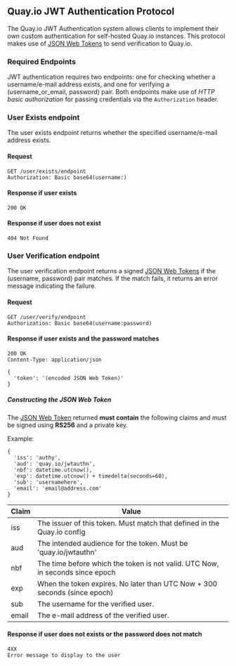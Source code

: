 ## Quay.io JWT Authentication Protocol

The Quay.io JWT Authentication system allows clients to implement their own custom authentication for self-hosted Quay.io instances. This protocol makes use of [JSON Web Tokens](http://jwt.io) to send verification to Quay.io.

### Required Endpoints

JWT authentication requires two endpoints: one for checking whether a username/e-mail address exists, and one for verifying a (username_or_email, password) pair. Both endpoints make use of *HTTP basic authorization* for passing credentials via the `Authorization` header.

### User Exists endpoint

The user exists endpoint returns whether the specified username/e-mail address exists.

#### Request

```
GET /user/exists/endpoint
Authorization: Basic base64(username:)
```

#### Response if user exists

```
200 OK
```

#### Response if user does not exist

```
404 Not Found
```

### User Verification endpoint

The user verification endpoint returns a signed [JSON Web Tokens](http://jwt.io) if the (username, password) pair matches. If the match fails, it returns an error message indicating the failure.

#### Request

```
GET /user/verify/endpoint
Authorization: Basic base64(username:password)
```

#### Response if user exists and the password matches

```
200 OK
Content-Type: application/json

{
  'token': '(encoded JSON Web Token)'
}
```

##### Constructing the JSON Web Token

The [JSON Web Token](http://jwt.io) returned **must contain** the following claims and must be signed using **RS256** and a private key.

Example:
```
{
  'iss': 'authy',
  'aud': 'quay.io/jwtauthn',
  'nbf': datetime.utcnow(),
  'exp': datetime.utcnow() + timedelta(seconds=60),
  'sub': 'usernamehere',
  'email': 'email@address.com'
}
```

| Claim  | Value                                                                         |
| ------ | ----------------------------------------------------------------------------- |
| iss    | The issuer of this token. Must match that defined in the Quay.io config       |
| aud    | The intended audience for the token. Must be 'quay.io/jwtauthn'               |
| nbf    | The time before which the token is not valid. UTC Now, in seconds since epoch |
| exp    | When the token expires. No later than UTC Now + 300 seconds (since epoch)     |
| sub    | The username for the verified user.                                           |
| email  | The e-mail address of the verified user.                                      |


#### Response if user does not exists or the password does not match

```
4XX
Error message to display to the user
```
